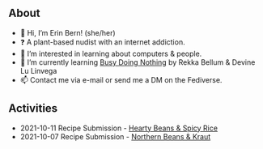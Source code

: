 ## About

- 👋 Hi, I’m Erin Bern! (she/her)
- ❓ A plant-based nudist with an internet addiction.
- 👀 I’m interested in learning about computers & people.
- 📖 I’m currently learning [Busy Doing Nothing](https://100r.co/site/busy_doing_nothing.html) by Rekka Bellum & Devine Lu Linvega
- 📫 Contact me via e-mail or send me a DM on the Fediverse.

## Activities
- 2021-10-11 Recipe Submission - [Hearty Beans & Spicy Rice](https://just-the.recipes/2021/10/11/bean-spicyrice)
- 2021-10-07 Recipe Submission - [Northern Beans & Kraut](https://just-the.recipes/2021/10/07/northern-beans)

<!---
erinbern/erinbern is a ✨ special ✨ repository because its `README.md` (this file) appears on your GitHub profile.
You can click the Preview link to take a look at your changes.
--->
